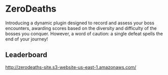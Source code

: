 # ZeroDeaths

Introducing a dynamic plugin designed to record and assess your boss encounters, awarding scores based on the diversity and difficulty of the bosses you conquer. However, a word of caution: a single defeat spells the end of your journey!

## Leaderboard
http://zerodeaths-site.s3-website-us-east-1.amazonaws.com/
